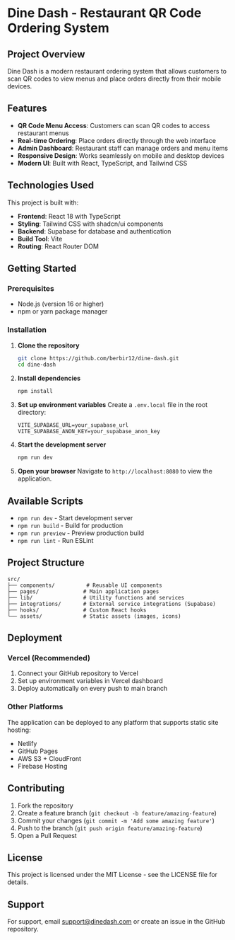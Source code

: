 # Dine Dash - Restaurant QR Code Ordering System

## Project Overview

Dine Dash is a modern restaurant ordering system that allows customers to scan QR codes to view menus and place orders directly from their mobile devices.

## Features

- **QR Code Menu Access**: Customers can scan QR codes to access restaurant menus
- **Real-time Ordering**: Place orders directly through the web interface
- **Admin Dashboard**: Restaurant staff can manage orders and menu items
- **Responsive Design**: Works seamlessly on mobile and desktop devices
- **Modern UI**: Built with React, TypeScript, and Tailwind CSS

## Technologies Used

This project is built with:

- **Frontend**: React 18 with TypeScript
- **Styling**: Tailwind CSS with shadcn/ui components
- **Backend**: Supabase for database and authentication
- **Build Tool**: Vite
- **Routing**: React Router DOM

## Getting Started

### Prerequisites

- Node.js (version 16 or higher)
- npm or yarn package manager

### Installation

1. **Clone the repository**
   ```bash
   git clone https://github.com/berbir12/dine-dash.git
   cd dine-dash
   ```

2. **Install dependencies**
   ```bash
   npm install
   ```

3. **Set up environment variables**
   Create a `.env.local` file in the root directory:
   ```env
   VITE_SUPABASE_URL=your_supabase_url
   VITE_SUPABASE_ANON_KEY=your_supabase_anon_key
   ```

4. **Start the development server**
   ```bash
   npm run dev
   ```

5. **Open your browser**
   Navigate to `http://localhost:8080` to view the application.

## Available Scripts

- `npm run dev` - Start development server
- `npm run build` - Build for production
- `npm run preview` - Preview production build
- `npm run lint` - Run ESLint

## Project Structure

```
src/
├── components/          # Reusable UI components
├── pages/              # Main application pages
├── lib/                # Utility functions and services
├── integrations/       # External service integrations (Supabase)
├── hooks/              # Custom React hooks
└── assets/             # Static assets (images, icons)
```

## Deployment

### Vercel (Recommended)

1. Connect your GitHub repository to Vercel
2. Set up environment variables in Vercel dashboard
3. Deploy automatically on every push to main branch

### Other Platforms

The application can be deployed to any platform that supports static site hosting:
- Netlify
- GitHub Pages
- AWS S3 + CloudFront
- Firebase Hosting

## Contributing

1. Fork the repository
2. Create a feature branch (`git checkout -b feature/amazing-feature`)
3. Commit your changes (`git commit -m 'Add some amazing feature'`)
4. Push to the branch (`git push origin feature/amazing-feature`)
5. Open a Pull Request

## License

This project is licensed under the MIT License - see the LICENSE file for details.

## Support

For support, email support@dinedash.com or create an issue in the GitHub repository.